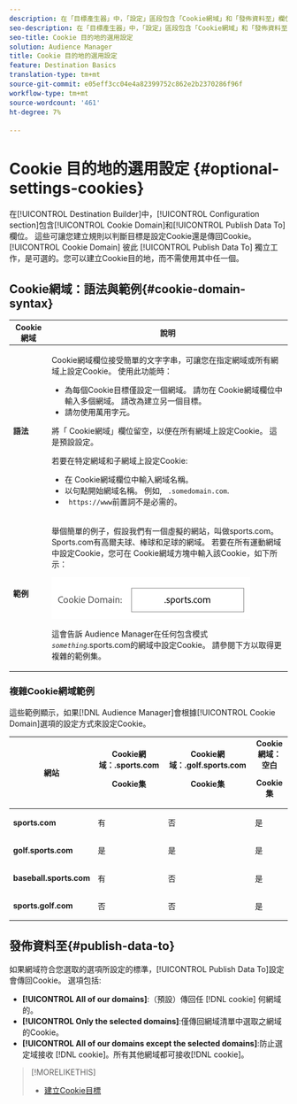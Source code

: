 ```yaml
---
description: 在「目標產生器」中，「設定」區段包含「Cookie網域」和「發佈資料至」欄位。 這些可讓您建立規則以判斷目標是設定Cookie還是傳回Cookie。 Cookie網域和發佈資料彼此獨立運作，且為選用。 您可以建立Cookie目的地，而不需使用其中任一個。
seo-description: 在「目標產生器」中，「設定」區段包含「Cookie網域」和「發佈資料至」欄位。 這些可讓您建立規則以判斷目標是設定Cookie還是傳回Cookie。 Cookie網域和發佈資料彼此獨立運作，且為選用。 您可以建立Cookie目的地，而不需使用其中任一個。
seo-title: Cookie 目的地的選用設定
solution: Audience Manager
title: Cookie 目的地的選用設定
feature: Destination Basics
translation-type: tm+mt
source-git-commit: e05eff3cc04e4a82399752c862e2b2370286f96f
workflow-type: tm+mt
source-wordcount: '461'
ht-degree: 7%

---
```



# Cookie 目的地的選用設定 {#optional-settings-cookies}

在[!UICONTROL Destination Builder]中，[!UICONTROL Configuration section]包含[!UICONTROL Cookie Domain]和[!UICONTROL Publish Data To]欄位。 這些可讓您建立規則以判斷目標是設定Cookie還是傳回Cookie。 [!UICONTROL Cookie Domain] 彼此 [!UICONTROL Publish Data To] 獨立工作，是可選的。您可以建立Cookie目的地，而不需使用其中任一個。

## Cookie網域：語法與範例{#cookie-domain-syntax}

<!-- cookie-destination-options.xml -->

<table id="table_4F4F7562AFEE49F8917AAE5712B5CCE4"> 
 <thead> 
  <tr> 
   <th colname="col1" class="entry"> Cookie 網域 </th> 
   <th colname="col2" class="entry"> 說明 </th> 
  </tr>
 </thead>
 <tbody> 
  <tr> 
   <td colname="col1"> <p><b>語法</b> </p> </td> 
   <td colname="col2"> <p><span class="wintitle"> Cookie網域</span>欄位接受簡單的文字字串，可讓您在指定網域或所有網域上設定Cookie。 使用此功能時： </p> <p> 
     <ul id="ul_473CB59F2C0C4B358201BE5C8B27D73D"> 
      <li id="li_4E7F4691C1B54415963F7D5AA1558C9A">為每個Cookie目標僅設定一個網域。 請勿在<span class="wintitle"> Cookie網域</span>欄位中輸入多個網域。 請改為建立另一個<span class="wintitle">目標</span>。 </li> 
      <li id="li_AEBF5C5F3C264C5EA4A2A6063C3F377D">請勿使用萬用字元。 </li> 
     </ul> </p> <p> 將「<span class="wintitle"> Cookie網域</span>」欄位留空，以便在所有網域上設定Cookie。 這是預設設定。 </p> <p>若要在特定網域和子網域上設定Cookie: </p> <p> 
     <ul id="ul_F25BC0D8C40641A2A5CA338E5C258435"> 
      <li id="li_E236D8DEE4F24F9BBA36074F7049C12C">在<span class="wintitle"> Cookie網域</span>欄位中輸入網域名稱。 </li> 
      <li id="li_0471C198EE344DE5963A3C2F70B9E78B">以句點開始網域名稱。 例如, <code> .somedomain.com</code>. </li> 
      <li id="li_73D06F2BEF45487280C2245E1F6B8ED0"><code> https://www</code>前置詞不是必需的。 </li> 
     </ul> </p> </td> 
  </tr> 
  <tr> 
   <td colname="col1"> <p><b>範例</b> </p> </td> 
   <td colname="col2"> <p>舉個簡單的例子，假設我們有一個虛擬的網站，叫做sports.com。 Sports.com有高爾夫球、棒球和足球的網域。 若要在所有運動網域中設定Cookie，您可在<span class="wintitle"> Cookie網域</span>方塊中輸入該Cookie，如下所示： </p> <p> <img src="assets/sports-domain.png" id="image_8883477BB3B543648C97A441AD34C6DE" /> </p> <p>這會告訴<span class="keyword"> Audience Manager</span>在任何包含模式<code><i>something</i></code>.sports.com的網域中設定Cookie。 請參閱下方以取得更複雜的範例集。 </p> </td> 
  </tr> 
 </tbody> 
</table>

### 複雜Cookie網域範例

這些範例顯示，如果[!DNL Audience Manager]會根據[!UICONTROL Cookie Domain]選項的設定方式來設定Cookie。

<table id="table_3A7B9479CDA6493FA8104D8D9841E914"> 
 <thead> 
  <tr> 
   <th colname="col1" class="entry"> 網站 </th> 
   <th colname="col2" class="entry">Cookie網域：.sports.com <p>Cookie集 </p> </th> 
   <th colname="col3" class="entry">Cookie網域：.golf.sports.com <p>Cookie集 </p> </th> 
   <th colname="col4" class="entry">Cookie網域：空白 <p>Cookie集 </p> </th> 
  </tr> 
 </thead>
 <tbody> 
  <tr> 
   <td colname="col1"> <p> <b>sports.com</b> </p> </td> 
   <td colname="col2"> 有 </td> 
   <td colname="col3"> 否 </td> 
   <td colname="col4"> 是 </td> 
  </tr> 
  <tr> 
   <td colname="col1"> <p> <b>golf.sports.com</b> </p> </td> 
   <td colname="col2"> 是 </td> 
   <td colname="col3"> 是 </td> 
   <td colname="col4"> 是 </td> 
  </tr> 
  <tr> 
   <td colname="col1"> <p> <b>baseball.sports.com</b> </p> </td> 
   <td colname="col2"> 有 </td> 
   <td colname="col3"> 否 </td> 
   <td colname="col4"> 是 </td> 
  </tr> 
  <tr> 
   <td colname="col1"> <p> <b>sports.golf.com</b> </p> </td> 
   <td colname="col2"> 否 </td> 
   <td colname="col3"> 否 </td> 
   <td colname="col4"> 是 </td> 
  </tr> 
 </tbody> 
</table>

## 發佈資料至{#publish-data-to}

如果網域符合您選取的選項所設定的標準，[!UICONTROL Publish Data To]設定會傳回Cookie。 選項包括:

* **[!UICONTROL All of our domains]**:（預設）傳回任 [!DNL cookie] 何網域的。
* **[!UICONTROL Only the selected domains]**:僅傳回網域清單中選取之網域的Cookie。
* **[!UICONTROL All of our domains except the selected domains]**:防止選定域接收 [!DNL cookie]。所有其他網域都可接收[!DNL cookie]。

>[!MORELIKETHIS]
>
>* [建立Cookie目標](../../features/destinations/create-cookie-destination.md)